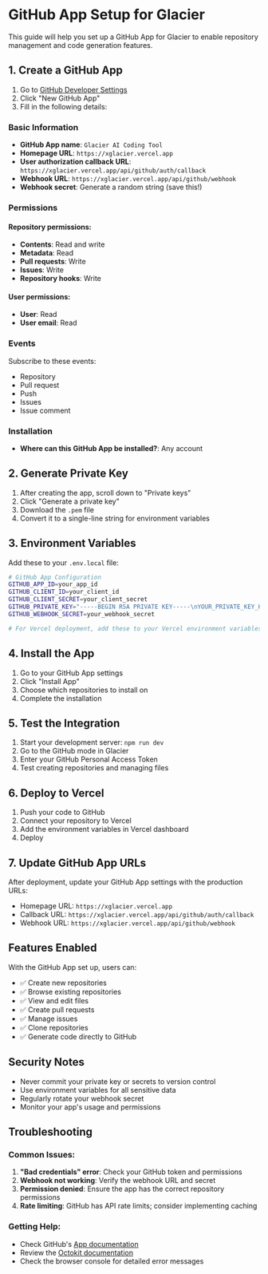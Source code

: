 # GitHub App Setup for Glacier

This guide will help you set up a GitHub App for Glacier to enable repository management and code generation features.

## 1. Create a GitHub App

1. Go to [GitHub Developer Settings](https://github.com/settings/developers)
2. Click "New GitHub App"
3. Fill in the following details:

### Basic Information
- **GitHub App name**: `Glacier AI Coding Tool`
- **Homepage URL**: `https://xglacier.vercel.app`
- **User authorization callback URL**: `https://xglacier.vercel.app/api/github/auth/callback`
- **Webhook URL**: `https://xglacier.vercel.app/api/github/webhook`
- **Webhook secret**: Generate a random string (save this!)

### Permissions

#### Repository permissions:
- **Contents**: Read and write
- **Metadata**: Read
- **Pull requests**: Write
- **Issues**: Write
- **Repository hooks**: Write

#### User permissions:
- **User**: Read
- **User email**: Read

### Events
Subscribe to these events:
- Repository
- Pull request
- Push
- Issues
- Issue comment

### Installation
- **Where can this GitHub App be installed?**: Any account

## 2. Generate Private Key

1. After creating the app, scroll down to "Private keys"
2. Click "Generate a private key"
3. Download the `.pem` file
4. Convert it to a single-line string for environment variables

## 3. Environment Variables

Add these to your `.env.local` file:

```bash
# GitHub App Configuration
GITHUB_APP_ID=your_app_id
GITHUB_CLIENT_ID=your_client_id
GITHUB_CLIENT_SECRET=your_client_secret
GITHUB_PRIVATE_KEY="-----BEGIN RSA PRIVATE KEY-----\nYOUR_PRIVATE_KEY_HERE\n-----END RSA PRIVATE KEY-----"
GITHUB_WEBHOOK_SECRET=your_webhook_secret

# For Vercel deployment, add these to your Vercel environment variables
```

## 4. Install the App

1. Go to your GitHub App settings
2. Click "Install App"
3. Choose which repositories to install on
4. Complete the installation

## 5. Test the Integration

1. Start your development server: `npm run dev`
2. Go to the GitHub mode in Glacier
3. Enter your GitHub Personal Access Token
4. Test creating repositories and managing files

## 6. Deploy to Vercel

1. Push your code to GitHub
2. Connect your repository to Vercel
3. Add the environment variables in Vercel dashboard
4. Deploy

## 7. Update GitHub App URLs

After deployment, update your GitHub App settings with the production URLs:
- Homepage URL: `https://xglacier.vercel.app`
- Callback URL: `https://xglacier.vercel.app/api/github/auth/callback`
- Webhook URL: `https://xglacier.vercel.app/api/github/webhook`

## Features Enabled

With the GitHub App set up, users can:

- ✅ Create new repositories
- ✅ Browse existing repositories
- ✅ View and edit files
- ✅ Create pull requests
- ✅ Manage issues
- ✅ Clone repositories
- ✅ Generate code directly to GitHub

## Security Notes

- Never commit your private key or secrets to version control
- Use environment variables for all sensitive data
- Regularly rotate your webhook secret
- Monitor your app's usage and permissions

## Troubleshooting

### Common Issues:

1. **"Bad credentials" error**: Check your GitHub token and permissions
2. **Webhook not working**: Verify the webhook URL and secret
3. **Permission denied**: Ensure the app has the correct repository permissions
4. **Rate limiting**: GitHub has API rate limits; consider implementing caching

### Getting Help:

- Check GitHub's [App documentation](https://docs.github.com/en/developers/apps)
- Review the [Octokit documentation](https://octokit.github.io/rest.js/)
- Check the browser console for detailed error messages
